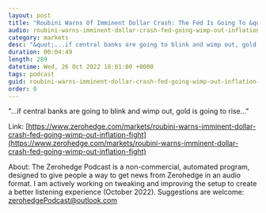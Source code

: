 ```yaml
---
layout: post
title: "Roubini Warns Of Imminent Dollar Crash: The Fed Is Going To &quot;Wimp Out&quot; In The Inflation Fight"
audio: roubini-warns-imminent-dollar-crash-fed-going-wimp-out-inflation-fight-1
category: markets
desc: "&quot;...if central banks are going to blink and wimp out, gold is going to rise...&quot;"
duration: 00:04:49
length: 289
datetime: Wed, 26 Oct 2022 18:01:00 +0000
tags: podcast
guid: roubini-warns-imminent-dollar-crash-fed-going-wimp-out-inflation-fight-0
order: 0
---
```

&quot;...if central banks are going to blink and wimp out, gold is going to rise...&quot;

Link: [https://www.zerohedge.com/markets/roubini-warns-imminent-dollar-crash-fed-going-wimp-out-inflation-fight](https://www.zerohedge.com/markets/roubini-warns-imminent-dollar-crash-fed-going-wimp-out-inflation-fight)

About: The Zerohedge Podcast is a non-commercial, automated program, designed to give people a way to get news from Zerohedge in an audio format.  I am actively working on tweaking and improving the setup to create a better listening experience (October 2022).  Suggestions are welcome: [zerohedgePodcast@outlook.com](mailto:zerohedgePodcast@outlook.com)